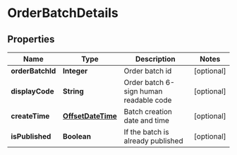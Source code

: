 
# OrderBatchDetails

## Properties
Name | Type | Description | Notes
------------ | ------------- | ------------- | -------------
**orderBatchId** | **Integer** | Order batch id |  [optional]
**displayCode** | **String** | Order batch 6-sign human readable code |  [optional]
**createTime** | [**OffsetDateTime**](OffsetDateTime.md) | Batch creation date and time |  [optional]
**isPublished** | **Boolean** | If the batch is already published |  [optional]



